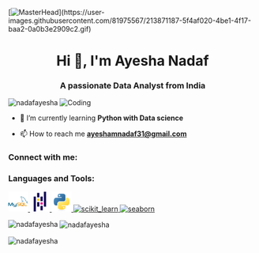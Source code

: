 
[![MasterHead](https://1.bp.blogspot.com/-7A4WynwLsM...)](https://user-images.githubusercontent.com/81975567/213871187-5f4af020-4be1-4f17-baa2-0a0b3e2909c2.gif)
<h1 align="center">Hi 👋, I'm Ayesha Nadaf</h1>
<h3 align="center">A passionate Data Analyst from India</h3>
<img align="right" alt="Coding" width="400" src="https://user-images.githubusercontent.com/81975567/213871187-5f4af020-4be1-4f17-baa2-0a0b3e2909c2.gif">

<p align="left"> <img src="https://komarev.com/ghpvc/?username=nadafayesha&label=Profile%20views&color=0e75b6&style=flat" alt="nadafayesha" /> </p>

- 🌱 I’m currently learning **Python with Data science**

- 📫 How to reach me **ayeshamnadaf31@gmail.com**

<h3 align="left">Connect with me:</h3>
<p align="left">
</p>

<h3 align="left">Languages and Tools:</h3>
<p align="left"> <a href="https://www.mysql.com/" target="_blank" rel="noreferrer"> <img src="https://raw.githubusercontent.com/devicons/devicon/master/icons/mysql/mysql-original-wordmark.svg" alt="mysql" width="40" height="40"/> </a> <a href="https://pandas.pydata.org/" target="_blank" rel="noreferrer"> <img src="https://raw.githubusercontent.com/devicons/devicon/2ae2a900d2f041da66e950e4d48052658d850630/icons/pandas/pandas-original.svg" alt="pandas" width="40" height="40"/> </a> <a href="https://www.python.org" target="_blank" rel="noreferrer"> <img src="https://raw.githubusercontent.com/devicons/devicon/master/icons/python/python-original.svg" alt="python" width="40" height="40"/> </a> <a href="https://scikit-learn.org/" target="_blank" rel="noreferrer"> <img src="https://upload.wikimedia.org/wikipedia/commons/0/05/Scikit_learn_logo_small.svg" alt="scikit_learn" width="40" height="40"/> </a> <a href="https://seaborn.pydata.org/" target="_blank" rel="noreferrer"> <img src="https://seaborn.pydata.org/_images/logo-mark-lightbg.svg" alt="seaborn" width="40" height="40"/> </a> </p>

<p><img align="left" src="https://github-readme-stats.vercel.app/api/top-langs?username=nadafayesha&show_icons=true&locale=en&layout=compact" alt="nadafayesha" /></p>

<p>&nbsp;<img align="center" src="https://github-readme-stats.vercel.app/api?username=nadafayesha&show_icons=true&locale=en" alt="nadafayesha" /></p>

<p><img align="center" src="https://github-readme-streak-stats.herokuapp.com/?user=nadafayesha&" alt="nadafayesha" /></p>

